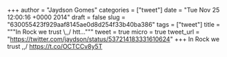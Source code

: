 
+++
author = "Jaydson Gomes"
categories = ["tweet"]
date = "Tue Nov 25 12:00:16 +0000 2014"
draft = false
slug = "630055423f929aaf8145ae0d8d254f33b40ba386"
tags = ["tweet"]
title = """In Rock we trust &#92;,,/ htt..."""
tweet = true
micro = true
tweet_url = "https://twitter.com/jaydson/status/537214183331610624"
+++
In Rock we trust \,,/ https://t.co/OCTCCv8y5T
